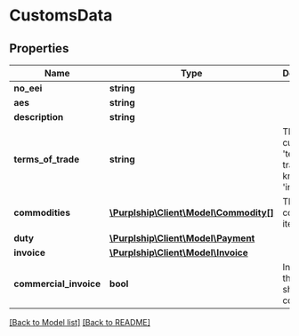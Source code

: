 # CustomsData

## Properties
Name | Type | Description | Notes
------------ | ------------- | ------------- | -------------
**no_eei** | **string** |  | [optional] 
**aes** | **string** |  | [optional] 
**description** | **string** |  | [optional] 
**terms_of_trade** | **string** | The customs &#39;term of trade&#39; also known as &#39;incoterm&#39; | [optional] 
**commodities** | [**\Purplship\Client\Model\Commodity[]**](Commodity.md) | The parcel content items | [optional] 
**duty** | [**\Purplship\Client\Model\Payment**](Payment.md) |  | [optional] 
**invoice** | [**\Purplship\Client\Model\Invoice**](Invoice.md) |  | [optional] 
**commercial_invoice** | **bool** | Indicates if the shipment is commercial | [optional] 

[[Back to Model list]](../README.md#documentation-for-models) [[Back to README]](../README.md)


